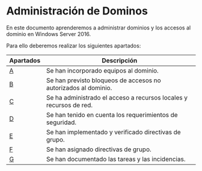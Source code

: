# Administración de Dominos
En este documento aprenderemos a administrar dominios y los accesos al dominio en Windows Server 2016.

Para ello deberemos realizar los siguientes apartados:   

|Apartados|Descripción|   
| ------ | ----------- |   
|[A](https://github.com/raframmed/administracion_de_dominios/blob/master/apartados/A.md)|Se han incorporado equipos al dominio.| 
|[B](https://github.com/raframmed/administracion_de_dominios/blob/master/apartados/A.md)|Se han previsto bloqueos de accesos no autorizados al dominio.|   
|[C](https://github.com/raframmed/administracion_de_dominios/blob/master/apartados/A.md)|Se ha administrado el acceso a recursos locales y recursos de red.|   
|[D](https://github.com/raframmed/administracion_de_dominios/blob/master/apartados/A.md)|Se han tenido en cuenta los requerimientos de seguridad.|   
|[E](https://github.com/raframmed/administracion_de_dominios/blob/master/apartados/A.md)|Se han implementado y verificado directivas de grupo.|   
|[F](https://github.com/raframmed/administracion_de_dominios/blob/master/apartados/A.md)|Se han asignado directivas de grupo.|   
|[G](https://github.com/raframmed/administracion_de_dominios/blob/master/apartados/A.md)|Se han documentado las tareas y las incidencias.|   
